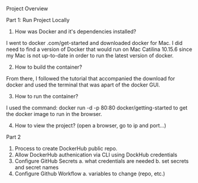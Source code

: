 Project Overview

Part 1: Run Project Locally

1. How was Docker and it's dependencies installed?

I went to docker .com/get-started and downloaded docker for Mac. 
I did need to find a version of Docker that would run on Mac Catilina 
10.15.6 since my Mac is not up-to-date in order to run the latest version of docker. 

2. How to build the container?

From there, I followed the tutorial that accompanied the download for docker and used the terminal that was apart of the docker GUI. 

3. How to run the container?

I used the command: docker run -d -p 80:80 docker/getting-started to get the docker image to run in the browser.

4. How to view the project? (open a browser, go to ip and port...)

Part 2

1. Process to create DockerHub public repo. 
2. Allow DockerHub authenication via CLI using DockHub credentials
3. Configure GitHub Secrets
    a. what credentials are needed
    b. set secrets and secret names
4. Configure Github Workflow
    a. variables to change (repo, etc.)

    